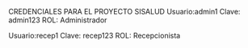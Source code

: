 CREDENCIALES PARA EL PROYECTO SISALUD
Usuario:admin1
Clave: admin123
ROL: Administrador


Usuario:recep1
Clave: recep123
ROL: Recepcionista
